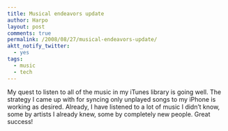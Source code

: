 ```yaml
---
title: Musical endeavors update
author: Harpo
layout: post
comments: true
permalink: /2008/08/27/musical-endeavors-update/
aktt_notify_twitter:
  - yes
tags:
  - music
  - tech
---
```

My quest to listen to all of the music in my iTunes library is going well. The strategy I came up with for syncing only unplayed songs to my iPhone is working as desired. Already, I have listened to a lot of music I didn&#8217;t know, some by artists I already knew, some by completely new people. Great success!